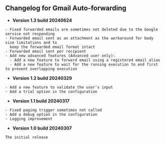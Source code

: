 ## Changelog for Gmail Auto-forwarding
- **Version 1.3 build 20240624**
```
- Fixed forwarded emails are sometimes not deleted due to the Google service not responding
- Forwarded email sent as an attachment as the workaround for body size limitations and to
  keep the forwarded email format intact
- Forwarded email sent per recipient
- Add new advanced features (Advanced user only):
  - Add a new feature to forward email using a registered email alias
  - Add a new feature to wait for the running execution to end first to prevent overlapping execution
```
- **Version 1.2 build 20240329**
```
- Add a new feature to validate the user's input
- Add a trial option in the configuration
```
- **Version 1.1 build 20240317**
```
- Fixed paging trigger sometimes not called
- Add a debug option in the configuration
- Logging improvement
```
- **Version 1.0 build 20240307**
```
The initial release
```